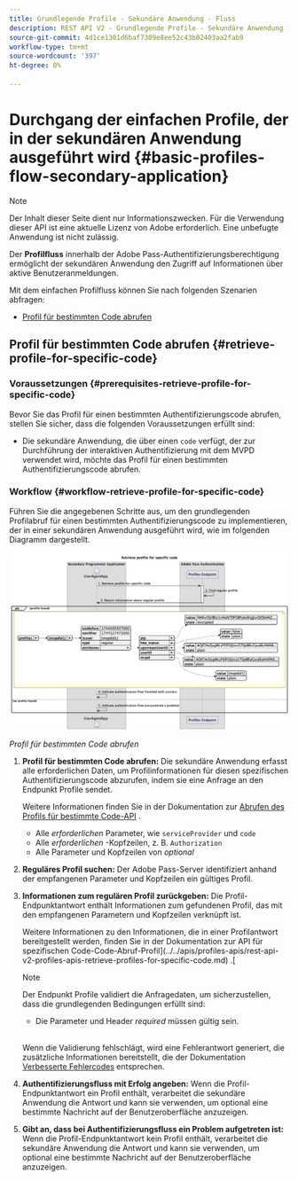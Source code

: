 ```yaml
---
title: Grundlegende Profile - Sekundäre Anwendung - Fluss
description: REST API V2 - Grundlegende Profile - Sekundäre Anwendung - Fluss
source-git-commit: 4d1ce1301d6baf7309e8ee52c43b02403aa2fab9
workflow-type: tm+mt
source-wordcount: '397'
ht-degree: 0%

---
```



# Durchgang der einfachen Profile, der in der sekundären Anwendung ausgeführt wird {#basic-profiles-flow-secondary-application}

>[!NOTE]
>
> Der Inhalt dieser Seite dient nur Informationszwecken. Für die Verwendung dieser API ist eine aktuelle Lizenz von Adobe erforderlich. Eine unbefugte Anwendung ist nicht zulässig.

Der **Profilfluss** innerhalb der Adobe Pass-Authentifizierungsberechtigung ermöglicht der sekundären Anwendung den Zugriff auf Informationen über aktive Benutzeranmeldungen.

Mit dem einfachen Profilfluss können Sie nach folgenden Szenarien abfragen:

* [Profil für bestimmten Code abrufen](#retrieve-profile-for-specific-code)

## Profil für bestimmten Code abrufen {#retrieve-profile-for-specific-code}

### Voraussetzungen {#prerequisites-retrieve-profile-for-specific-code}

Bevor Sie das Profil für einen bestimmten Authentifizierungscode abrufen, stellen Sie sicher, dass die folgenden Voraussetzungen erfüllt sind:

* Die sekundäre Anwendung, die über einen `code` verfügt, der zur Durchführung der interaktiven Authentifizierung mit dem MVPD verwendet wird, möchte das Profil für einen bestimmten Authentifizierungscode abrufen.

### Workflow {#workflow-retrieve-profile-for-specific-code}

Führen Sie die angegebenen Schritte aus, um den grundlegenden Profilabruf für einen bestimmten Authentifizierungscode zu implementieren, der in einer sekundären Anwendung ausgeführt wird, wie im folgenden Diagramm dargestellt.

![Profil für bestimmten Code abrufen](../../../assets/rest-api-v2/flows/basic-flows/rest-api-v2-retrieve-profile-within-secondary-application-for-specific-code.png)

*Profil für bestimmten Code abrufen*

1. **Profil für bestimmten Code abrufen:** Die sekundäre Anwendung erfasst alle erforderlichen Daten, um Profilinformationen für diesen spezifischen Authentifizierungscode abzurufen, indem sie eine Anfrage an den Endpunkt Profile sendet.

   Weitere Informationen finden Sie in der Dokumentation zur [Abrufen des Profils für bestimmte Code-API](../../apis/profiles-apis/rest-api-v2-profiles-apis-retrieve-profiles-for-specific-code.md) .
   * Alle _erforderlichen_ Parameter, wie `serviceProvider` und `code`
   * Alle _erforderlichen_ -Kopfzeilen, z. B. `Authorization`
   * Alle Parameter und Kopfzeilen von _optional_

1. **Reguläres Profil suchen:** Der Adobe Pass-Server identifiziert anhand der empfangenen Parameter und Kopfzeilen ein gültiges Profil.

1. **Informationen zum regulären Profil zurückgeben:** Die Profil-Endpunktantwort enthält Informationen zum gefundenen Profil, das mit den empfangenen Parametern und Kopfzeilen verknüpft ist.

   Weitere Informationen zu den Informationen, die in einer Profilantwort bereitgestellt werden, finden Sie in der Dokumentation zur API für spezifischen Code-Code-Abruf-Profil](../../apis/profiles-apis/rest-api-v2-profiles-apis-retrieve-profiles-for-specific-code.md) .[

   >[!NOTE]
   >
   > Der Endpunkt Profile validiert die Anfragedaten, um sicherzustellen, dass die grundlegenden Bedingungen erfüllt sind:
   >
   > * Die Parameter und Header _required_ müssen gültig sein.
   >
   > <br/>
   > 
   > Wenn die Validierung fehlschlägt, wird eine Fehlerantwort generiert, die zusätzliche Informationen bereitstellt, die der Dokumentation [Verbesserte Fehlercodes](../../../enhanced-error-codes.md) entsprechen.

1. **Authentifizierungsfluss mit Erfolg angeben:** Wenn die Profil-Endpunktantwort ein Profil enthält, verarbeitet die sekundäre Anwendung die Antwort und kann sie verwenden, um optional eine bestimmte Nachricht auf der Benutzeroberfläche anzuzeigen.

1. **Gibt an, dass bei Authentifizierungsfluss ein Problem aufgetreten ist:** Wenn die Profil-Endpunktantwort kein Profil enthält, verarbeitet die sekundäre Anwendung die Antwort und kann sie verwenden, um optional eine bestimmte Nachricht auf der Benutzeroberfläche anzuzeigen.

